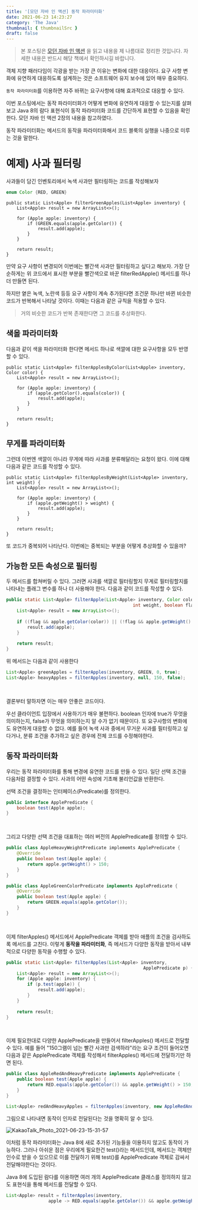 ```yaml
---
title: '[모던 자바 인 액션] 동작 파라미터화'
date: 2021-06-23 14:23:27
category: 'The Java'
thumbnail: { thumbnailSrc }
draft: false
---
```


> 본 포스팅은 [모던 자바 인 액션](http://www.yes24.com/Product/Goods/77125987?pid=123487&cosemkid=go15646485055614872&gclid=Cj0KCQjwlMaGBhD3ARIsAPvWd6hlrig9OO8CPbXuTVjEpHkYK5fNbBxY79oYw4P4jyINdLLaf8tZU2IaAkTEEALw_wcB)
> 을 읽고 내용을 제 나름대로 정리한 것입니다. 자세한 내용은 반드시 해당 책에서 확인하시길 바랍니다. 

객체 지향 패러다임이 각광을 받는 가장 큰 이유는 변화에 대한 대응이다. 요구 사항 변화에 유연하게 대응하도록
설계하는 것은 소프트웨어 유지 보수에 있어 매우 중요하다.

`동작 파라미터화`를 이용하면 자주 바뀌는 요구사항에 대해 효과적으로 대응할 수 있다.

이번 포스팅에서는 동작 파라미터화가 어떻게 변화에 유연하게 대응할 수 있는지를 살펴보고 Java 8의 람다 표현식이
동작 파라미터화 코드를 간단하게 표현할 수 있음을 확인한다. 모던 자바 인 액션 2장의 내용을 참고하였다.

동작 파라미터화는 메서드의 동작을 파라미터화해서 코드 블룩의 실행을 나중으로 미루는 것을 말한다.

# 예제) 사과 필터링

사과들이 담긴 인벤토리에서 녹색 사과만 필터링하는 코드를 작성해보자

```java
enum Color {RED, GREEN}
```

```java{5}
public static List<Apple> filterGreenApples(List<Apple> inventory) {
    List<Apple> result = new ArrayList<>();
    
    for (Apple apple: inventory) {
        if (GREEN.equals(apple.getColor()) {
            result.add(apple);
        }
    }
    
    return result;
}
```

만약 요구 사항이 변경되어 이번에는 빨간색 사과만 필터링하고 싶다고 해보자. 가장 단순하게는 위 코드에서 표시한 부분을 빨간색으로 바꾼 filterRedApple() 메서드를 하나 더 만들면 된다.

하지만 옅은 녹색, 노란색 등등 요구 사항이 계속 추가된다면 조건문 하나만 바뀐 비슷한 코드가 반복해서 나타날 것이다. 이때는 다음과 같은 규칙을 적용할 수 있다.

> 거의 비슷한 코드가 반복 존재한다면 그 코드를 추상화한다.

## 색을 파라미터화

다음과 같이 색을 파라미터화 한다면 메서드 하나로 색깔에 대한 요구사항을 모두 반영할 수 있다.

```java{5}
public static List<Apple> filterApplesByColor(List<Apple> inventory, Color color) {
    List<Apple> result = new ArrayList<>();
    
    for (Apple apple: inventory) {
        if (apple.getColor().equals(color)) {
            result.add(apple);
        }
    }
    
    return result;
}
```

## 무게를 파라미터화

그런데 이번엔 색깔이 아니라 무게에 따라 사과를 분류해달라는 요청이 왔다. 이에 대해 다음과 같은 코드를 작성할 수 있다.

```java{5}
public static List<Apple> filterApplesByWeight(List<Apple> inventory, int weight) {
    List<Apple> result = new ArrayList<>();
    
    for (Apple apple: inventory) {
        if (apple.getWeight() > weight) {
            result.add(apple);
        }
    }
    
    return result;
}
```

또 코드가 중복되어 나타난다. 이번에는 중복되는 부분을 어떻게 추상화할 수 있을까?

## 가능한 모든 속성으로 필터링

두 메서드를 합쳐버릴 수 있다. 그러면 사과를 색깔로 필터링할지 무게로 필터링할지를 나타내는 플래그 변수를 하나 더 사용해야 한다. 다음과 같이 코드를 작성할 수 있다.

```java
public static List<Apple> filterApple(List<Apple> inventory, Color color, 
                                                int weight, boolean flag) {
    List<Apple> result = new ArrayList<>();
    
    if ((flag && apple.getColor(color)) || (!flag && apple.getWeight() > weight) {
        result.add(apple);
    }
    
    return result;
}
```

위 메서드는 다음과 같이 사용한다

```java
List<Apple> greenApples = filterApples(inventory, GREEN, 0, true);
List<Apple> heavyApples = filterApples(inventory, null, 150, false);
```

<br>

결론부터 말하자면 이는 매우 안좋은 코드이다.

우선 클라이언트 입장에서 사용하기가 매우 불편하다. boolean 인자에 true가 무엇을 의미하는지, false가 무엇을 의미하는지 알 수가 없기 때문이다.
또 요구사항의 변화에도 유연하게 대응할 수 없다. 예를 들어 녹색 사과 중에서 무거운 사과를 필터링하고 싶다거나, 분류 조건을 추가하고 싶은 경우에 전체 코드를 수정해야한다.

## 동작 파라미터화

우리는 동작 파라미터화를 통해 변경에 유연한 코드를 만들 수 있다. 일단 선택 조건을 다음처럼 결정할 수 있다. 사과의 어떤 속성에 기초해 불리언값을 반환한다.

선택 조건을 결정하는 인터페이스(Predicate)를 정의한다.

```java
public interface ApplePredicate {
    boolean test(Apple apple);
}
```

<br>

그리고 다양한 선택 조건을 대표하는 여러 버전의 ApplePredicate를 정의할 수 있다.

```java
public class AppleHeavyWeightPredicate implememts ApplePredicate {
    @Override
    public boolean test(Apple apple) {
        return apple.getWeight() > 150;
    }
}
```
```java
public class AppleGreenColorPredicate implements ApplePredicate {
    @Override
    public boolean test(Apple apple) {
        return GREEN.equals(apple.getColor());
    }
}
```

<br>

이제 filterApples() 메서드에서 ApplePredicate 객체를 받아 애플의 조건을 검사하도록 메서드를 고친다. 이렇게 **동작을 파라미터화**, 즉 
메서드가 다양한 동작을 받아서 내부적으로 다양한 동작을 수행할 수 있다.

```java
public static List<Apple> filterApples(List<Apple> inventory,
                                                    ApplePredicate p) {
    List<Apple> result = new ArrayList<>();
    for (Apple apple: inventory) {
        if (p.test(apple)) {
            result.add(apple);
        }
    }
    
    return result;
} 
```
<br>

이제 필요한대로 다양한 ApplePredicate을 만들어서 filterApples() 메서드로 전달할 수 있다. 예를 들어 "150그램이 넘는 빨간 사과만 검색하라"라는 요구 조건이
들어오면 다음과 같은 ApplePredicate 객체를 작성해서 filterApples() 메서드에 전달하기만 하면 된다.

```java
public class AppleRedAndHeavyPredicate implements ApplePredicate {
    public boolean test(Apple apple) {
        return RED.equals(apple.getColor()) && apple.getWeight() > 150;
    }
}
```

```java
List<Apple> redAndHeavyApples = filterApples(inventory, new AppleRedAndHeavyPredicate());
```

그림으로 나타내면 동작이 인자로 전달된다는 것을 명확히 알 수 있다.

![KakaoTalk_Photo_2021-06-23-15-31-57](https://user-images.githubusercontent.com/63030569/123047356-2ccfb900-d438-11eb-946b-5386c4327502.jpeg)

이처럼 동작 파라미터화는 Java 8에 새로 추가된 기능들을 이용하지 않고도 동작이 가능하다. 그러나 아쉬운 점은 우리에게 필요한건 test()라는 메서드인데, 
메서드는 객체만 인수로 받을 수 있으므로 이를 전달하기 위해 test()를 ApplePredicate 객체로 감싸서 전달해야한다는 것이다.

Java 8에 도입된 람다를 이용하면 여러 개의 ApplePredicate 클래스를 정의하지 않고도 표현식을 통해 메서드를 전달할 수 있다.

```java
List<Apple> result = filterApples(inventory, 
                apple -> RED.equals(apple.getColor()) && apple.getWeight() > 150);
```